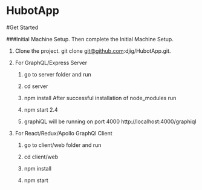 # HubotApp
 
#Get Started

###Initial Machine Setup.  Then complete the Initial Machine Setup.
1. Clone the project. git clone git@github.com:djig/HubotApp.git.

2. For GraphQL/Express Server 

    1. go to server folder and run

    2. cd server

    3. npm install After successful  installation of node_modules run
    4. npm start 2.4
    5. graphiQL will be running on port 4000 http://localhost:4000/graphiql


3. For React/Redux/Apollo GraphQl Client

    1. go to client/web folder and run

    2. cd client/web
    3. npm install
    4. npm start
